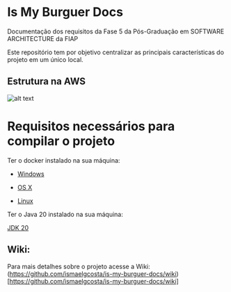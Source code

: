 # Is My Burguer Docs

Documentação dos requisitos da Fase 5 da Pós-Graduação em SOFTWARE ARCHITECTURE da FIAP 

Este repositório tem por objetivo centralizar as principais características do projeto em um único local.

## Estrutura na AWS

![alt text](/docs/is-my-burguer-api.drawio.png)

# Requisitos necessários para compilar o projeto

Ter o docker instalado na sua máquina:

* [Windows](https://docs.docker.com/windows/started)

* [OS X](https://docs.docker.com/mac/started/)

* [Linux](https://docs.docker.com/linux/started/)

Ter o Java 20 instalado na sua máquina:

[JDK 20](https://jdk.java.net/java-se-ri/20)

## Wiki:

Para mais detalhes sobre o projeto acesse a Wiki: (https://github.com/ismaelgcosta/is-my-burguer-docs/wiki)[https://github.com/ismaelgcosta/is-my-burguer-docs/wiki]







